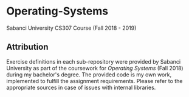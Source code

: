 # Operating-Systems

Sabanci University CS307 Course (Fall 2018 - 2019)

## Attribution

Exercise definitions in each sub-repository were provided by Sabanci University as part of the coursework for _Operating Systems_ (Fall 2018) during my bachelor's degree. The provided code is my own work, implemented to fulfill the assignment requirements. Please refer to the appropriate sources in case of issues with internal libraries.
